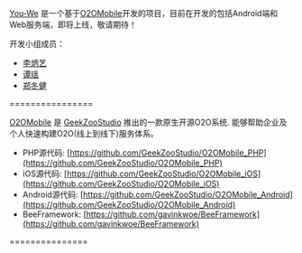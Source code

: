 
[You-We](http://183.78.180.196:8686/youwe/) 是一个基于[O2OMobile](http://www.o2omobile.cn)开发的项目，目前在开发的包括Android端和Web服务端，即将上线，敬请期待！

开发小组成员：
- [李炳艺](https://gitlab.com/u/libingyi_tju)
- [谭瑶](https://gitlab.com/u/tanyao)
- [郑冬健](https://gitlab.com/u/3013216027)

================

[O2OMobile](http://www.o2omobile.cn) 是 [GeekZooStudio](http://www.geek-zoo.com) 推出的一款原生开源O2O系统. 能够帮助企业及个人快速构建O2O(线上到线下)服务体系。

- PHP源代码: [https://github.com/GeekZooStudio/O2OMobile_PHP](https://github.com/GeekZooStudio/O2OMobile_PHP)
- iOS源代码: [https://github.com/GeekZooStudio/O2OMobile_iOS](https://github.com/GeekZooStudio/O2OMobile_iOS)
- Android源代码: [https://github.com/GeekZooStudio/O2OMobile_Android](https://github.com/GeekZooStudio/O2OMobile_Android)
- BeeFramework: [https://github.com/gavinkwoe/BeeFramework](https://github.com/gavinkwoe/BeeFramework)

===============
